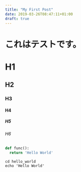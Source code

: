 ```yaml
---
title: "My First Post"
date: 2019-03-26T08:47:11+01:00
draft: true
---
```


# これはテストです。

# H1

## H2

### H3

#### H4

##### H5

###### H6

```python
def func():
  return 'Hello World'

```

```shell
cd hello_world
echo 'Hello World'

```
